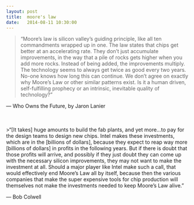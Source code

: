 ```yaml
---
layout: post
title:  moore's law
date:   2014-08-11 10:30:00
---
```


>“Moore’s law is silicon valley’s guiding principle, like all ten commandments wrapped up in one. The law states that chips get better at an accelerating rate. They don’t just accumulate improvements, in the way that a pile of rocks gets higher when you add more rocks. Instead of being added, the improvements multiply. The technology seems to always get twice as good every two years. No-one knows how long this can continue. We don’t agree on exactly why Moore’s Law or other similar patterns exist. Is it a human driven, self-fulfilling prophecy or an intrinsic, inevitable quality of technology?”

— Who Owns the Future, by Jaron Lanier

<br/>
<br/>
>“[It takes] huge amounts to build the fab plants, and yet more…to pay for the design teams to design new chips. Intel makes these investments, which are in the [billions of dollars], because they expect to reap way more [billions of dollars] in profits in the following years. But if there is doubt that those profits will arrive, and possibly if they just doubt they can come up with the necessary silicon improvements, they may not want to make the investment at all. Should a major player like Intel make such a call, that would effectively end Moore’s Law all by itself, because then the various companies that make the super expensive tools for chip production will themselves not make the investments needed to keep Moore’s Law alive.”

— Bob Colwell
